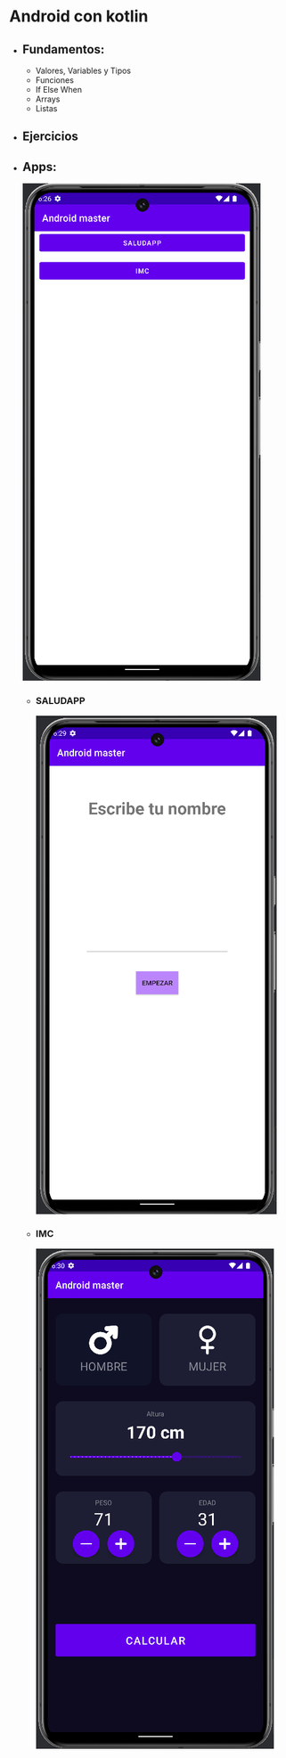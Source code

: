 # Android con kotlin
- ## Fundamentos:
  - Valores, Variables y Tipos
  - Funciones
  - If Else When
  - Arrays
  - Listas
- ## Ejercicios
- ## Apps:
  ![Pantalla principall](docs/captures/menu.png)
  - ### SALUDAPP
    ![Pantalla principall](docs/captures/saludapp.png)
  - ### IMC
    ![Pantalla principall](docs/captures/imc.png)